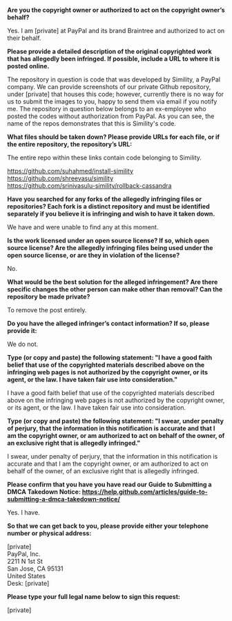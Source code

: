 **Are you the copyright owner or authorized to act on the copyright owner’s behalf?**

Yes. I am [private] at PayPal and its brand Braintree and authorized to act on their behalf.

**Please provide a detailed description of the original copyrighted work that has allegedly been infringed. If possible, include a URL to where it is posted online.**

The repository in question is code that was developed by Simility, a PayPal company. We can provide screenshots of our private Github repository, under [private] that houses this code; however, currently there is no way for us to submit the images to you, happy to send them via email if you notify me. The repository in question below belongs to an ex-employee who posted the codes without authorization from PayPal. As you can see, the name of the repos demonstrates that this is Simility's code.

**What files should be taken down? Please provide URLs for each file, or if the entire repository, the repository’s URL:**

The entire repo within these links contain code belonging to Simility. 
  
https://github.com/suhahmed/install-simility   
https://github.com/shreevasu/simility   
https://github.com/srinivasulu-simility/rollback-cassandra

**Have you searched for any forks of the allegedly infringing files or repositories? Each fork is a distinct repository and must be identified separately if you believe it is infringing and wish to have it taken down.**

We have and were unable to find any at this moment.

**Is the work licensed under an open source license? If so, which open source license? Are the allegedly infringing files being used under the open source license, or are they in violation of the license?**

No.

**What would be the best solution for the alleged infringement? Are there specific changes the other person can make other than removal? Can the repository be made private?**

To remove the post entirely.

**Do you have the alleged infringer’s contact information? If so, please provide it:**

We do not.

**Type (or copy and paste) the following statement: "I have a good faith belief that use of the copyrighted materials described above on the infringing web pages is not authorized by the copyright owner, or its agent, or the law. I have taken fair use into consideration."**

I have a good faith belief that use of the copyrighted materials described above on the infringing web pages is not authorized by the copyright owner, or its agent, or the law. I have taken fair use into consideration.

**Type (or copy and paste) the following statement: "I swear, under penalty of perjury, that the information in this notification is accurate and that I am the copyright owner, or am authorized to act on behalf of the owner, of an exclusive right that is allegedly infringed."**

I swear, under penalty of perjury, that the information in this notification is accurate and that I am the copyright owner, or am authorized to act on behalf of the owner, of an exclusive right that is allegedly infringed.

**Please confirm that you have you have read our Guide to Submitting a DMCA Takedown Notice: https://help.github.com/articles/guide-to-submitting-a-dmca-takedown-notice/**

Yes. I have.

**So that we can get back to you, please provide either your telephone number or physical address:**

[private]  
PayPal, Inc.   
2211 N 1st St   
San Jose, CA 95131   
United States   
Desk: [private]

**Please type your full legal name below to sign this request:**

[private]
